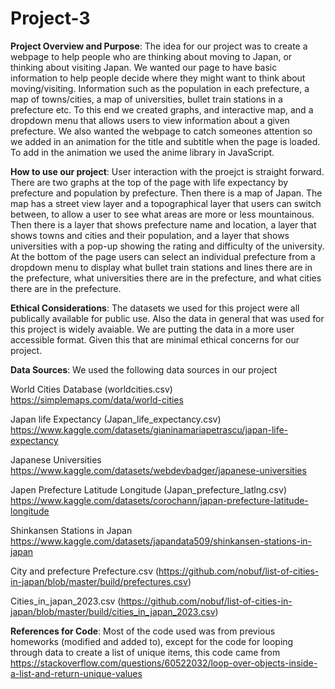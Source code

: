 # Project-3
**Project Overview and Purpose**:
  The idea for our project was to create a webpage to help people who are thinking about moving to Japan, or thinking about visiting Japan.
  We wanted our page to have basic information to help people decide where they might want to think about moving/visiting. Information such
  as the population in each prefecture, a map of towns/cities, a map of universities, bullet train stations in a prefecture etc. To this 
  end we created graphs, and interactive map, and a dropdown menu that allows users to view information about a given prefecture. We also
  wanted the webpage to catch someones attention so we added in an animation for the title and subtitle when the page is loaded. To add
  in the animation we used the anime library in JavaScript.

  
**How to use our project**:
  User interaction with the proejct is straight forward. There are two graphs at the top of the page with life expectancy by prefecture
  and population by prefecture. Then there is a map of Japan. The map has a street view layer and a topographical layer that users can
  switch between, to allow a user to see what areas are more or less mountainous. Then there is a layer that shows prefecture name and
  location, a layer that shows towns and cities and their population, and a layer that shows universities with a pop-up showing 
  the rating and difficulty of the university. At the bottom of the page users can select an individual prefecture from a dropdown menu
  to display what bullet train stations and lines there are in the prefecture, what universities there are in the prefecture, and what
  cities there are in the prefecture.


**Ethical Considerations**:
  The datasets we used for this project were all publically available for public use. Also the data in general that was used for this 
  project is widely avaiable. We are putting the data in a more user accessible format. Given this that are minimal ethical concerns
  for our project.

**Data Sources**: We used the following data sources in our project

  World Cities Database (worldcities.csv) https://simplemaps.com/data/world-cities
  
  Japan life Expectancy (Japan_life_expectancy.csv) https://www.kaggle.com/datasets/gianinamariapetrascu/japan-life-expectancy 
  
  Japanese Universities https://www.kaggle.com/datasets/webdevbadger/japanese-universities 
  
  Japen Prefecture Latitude Longitude (Japan_prefecture_latlng.csv) https://www.kaggle.com/datasets/corochann/japan-prefecture-latitude-longitude 
  
  Shinkansen Stations in Japan https://www.kaggle.com/datasets/japandata509/shinkansen-stations-in-japan
  
  City and prefecture
  Prefecture.csv (https://github.com/nobuf/list-of-cities-in-japan/blob/master/build/prefectures.csv)
  
  Cities_in_japan_2023.csv (https://github.com/nobuf/list-of-cities-in-japan/blob/master/build/cities_in_japan_2023.csv) 

**References for Code**:
  Most of the code used was from previous homeworks (modified and added to), except for the code for looping through data to create a 
  list of unique items, this code came from https://stackoverflow.com/questions/60522032/loop-over-objects-inside-a-list-and-return-unique-values
